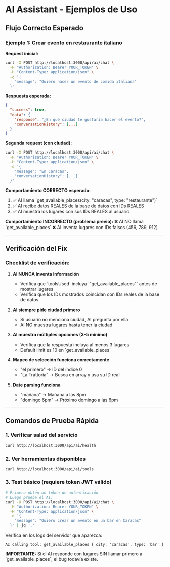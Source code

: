 # AI Assistant - Ejemplos de Uso

## Flujo Correcto Esperado

### Ejemplo 1: Crear evento en restaurante italiano

**Request inicial:**
```bash
curl -X POST http://localhost:3000/api/ai/chat \
  -H "Authorization: Bearer YOUR_TOKEN" \
  -H "Content-Type: application/json" \
  -d '{
    "message": "Quiero hacer un evento de comida italiana"
  }'
```

**Respuesta esperada:**
```json
{
  "success": true,
  "data": {
    "response": "¿En qué ciudad te gustaría hacer el evento?",
    "conversationHistory": [...]
  }
}
```

**Segunda request (con ciudad):**
```bash
curl -X POST http://localhost:3000/api/ai/chat \
  -H "Authorization: Bearer YOUR_TOKEN" \
  -H "Content-Type: application/json" \
  -d '{
    "message": "En Caracas",
    "conversationHistory": [...]
  }'
```

**Comportamiento CORRECTO esperado:**
1. ✅ AI llama \`get_available_places(city: "caracas", type: "restaurante")\`
2. ✅ AI recibe datos REALES de la base de datos con IDs REALES
3. ✅ AI muestra los lugares con sus IDs REALES al usuario

**Comportamiento INCORRECTO (problema previo):**
❌ AI NO llama \`get_available_places\`
❌ AI inventa lugares con IDs falsos (456, 789, 912)

---

## Verificación del Fix

### Checklist de verificación:

1. **AI NUNCA inventa información**
   - Verifica que \`toolsUsed\` incluya \`"get_available_places"\` antes de mostrar lugares
   - Verifica que los IDs mostrados coincidan con IDs reales de la base de datos

2. **AI siempre pide ciudad primero**
   - Si usuario no menciona ciudad, AI pregunta por ella
   - AI NO muestra lugares hasta tener la ciudad

3. **AI muestra múltiples opciones (3-5 mínimo)**
   - Verifica que la respuesta incluya al menos 3 lugares
   - Default limit es 10 en \`get_available_places\`

4. **Mapeo de selección funciona correctamente**
   - "el primero" → ID del índice 0
   - "La Trattoria" → Busca en array y usa su ID real

5. **Date parsing funciona**
   - "mañana" → Mañana a las 8pm
   - "domingo 6pm" → Próximo domingo a las 6pm

---

## Comandos de Prueba Rápida

### 1. Verificar salud del servicio
```bash
curl http://localhost:3000/api/ai/health
```

### 2. Ver herramientas disponibles
```bash
curl http://localhost:3000/api/ai/tools
```

### 3. Test básico (requiere token JWT válido)
```bash
# Primero obtén un token de autenticación
# Luego prueba el AI:
curl -X POST http://localhost:3000/api/ai/chat \
  -H "Authorization: Bearer YOUR_TOKEN" \
  -H "Content-Type: application/json" \
  -d '{
    "message": "Quiero crear un evento en un bar en Caracas"
  }' | jq '.'
```

Verifica en los logs del servidor que aparezca:
```
AI calling tool: get_available_places { city: 'caracas', type: 'bar' }
```

**IMPORTANTE:** Si el AI responde con lugares SIN llamar primero a \`get_available_places\`, el bug todavía existe.

